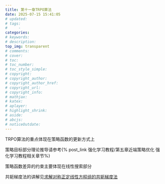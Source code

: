 ```yaml
---
title: 第十一章TRPO算法
date: 2025-07-15 15:41:05
# updated:
# tags:
#     - 
categories: 
# keywords:
# description:
top_img: transparent
# comments:
# cover:
# toc:
# toc_number:
# toc_style_simple:
# copyright:
# copyright_author:
# copyright_author_href:
# copyright_url:
# copyright_info:
# mathjax:
# katex:
# aplayer:
# highlight_shrink:
# aside:
# abcjs:
# noticeOutdate:
---
```


TRPO算法的重点体现在策略函数的更新方式上

策略目标部分理论推导请参考{% post_link 强化学习教程/第五章近端策略优化  强化学习教程相关章节%}

策略函数差异的约束主要体现在线性搜索部分

共轭梯度法的讲解见[求解对称正定线性方程组的共轭梯度法](https://www.bilibili.com/video/BV1VG4y1f7AV/?share_source=copy_web&vd_source=5690184b80b2e24595a4c16d516181af)
